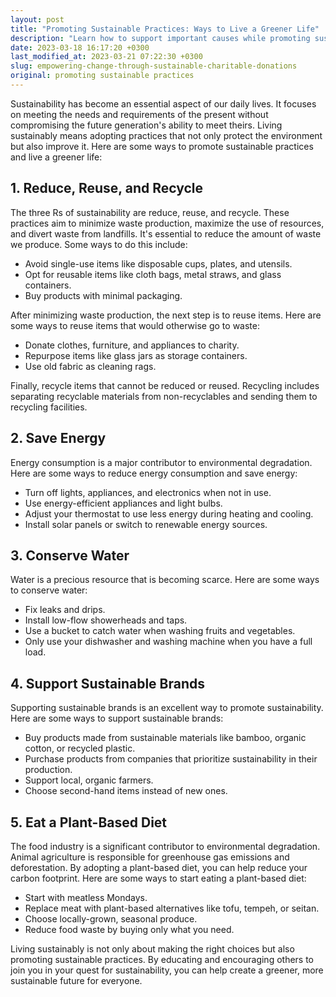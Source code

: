 ```yaml
---
layout: post
title: "Promoting Sustainable Practices: Ways to Live a Greener Life"
description: "Learn how to support important causes while promoting sustainability with our guide to eco-friendly charity and donation practices. Make a positive impact on the world while minimizing your environmental footprint."
date: 2023-03-18 16:17:20 +0300
last_modified_at: 2023-03-21 07:22:30 +0300
slug: empowering-change-through-sustainable-charitable-donations
original: promoting sustainable practices
---
```

Sustainability has become an essential aspect of our daily lives. It focuses on meeting the needs and requirements of the present without compromising the future generation's ability to meet theirs. Living sustainably means adopting practices that not only protect the environment but also improve it. Here are some ways to promote sustainable practices and live a greener life:

## 1\. Reduce\, Reuse\, and Recycle

The three Rs of sustainability are reduce, reuse, and recycle. These practices aim to minimize waste production, maximize the use of resources, and divert waste from landfills. It's essential to reduce the amount of waste we produce. Some ways to do this include:

* Avoid single-use items like disposable cups, plates, and utensils.
* Opt for reusable items like cloth bags, metal straws, and glass containers.
* Buy products with minimal packaging.

After minimizing waste production, the next step is to reuse items. Here are some ways to reuse items that would otherwise go to waste:

* Donate clothes, furniture, and appliances to charity.
* Repurpose items like glass jars as storage containers.
* Use old fabric as cleaning rags.

Finally, recycle items that cannot be reduced or reused. Recycling includes separating recyclable materials from non-recyclables and sending them to recycling facilities.

## 2\. Save Energy

Energy consumption is a major contributor to environmental degradation. Here are some ways to reduce energy consumption and save energy:

* Turn off lights, appliances, and electronics when not in use.
* Use energy-efficient appliances and light bulbs.
* Adjust your thermostat to use less energy during heating and cooling.
* Install solar panels or switch to renewable energy sources.

## 3\. Conserve Water

Water is a precious resource that is becoming scarce. Here are some ways to conserve water:

* Fix leaks and drips.
* Install low-flow showerheads and taps.
* Use a bucket to catch water when washing fruits and vegetables.
* Only use your dishwasher and washing machine when you have a full load.

## 4\. Support Sustainable Brands

Supporting sustainable brands is an excellent way to promote sustainability. Here are some ways to support sustainable brands:

* Buy products made from sustainable materials like bamboo, organic cotton, or recycled plastic.
* Purchase products from companies that prioritize sustainability in their production.
* Support local, organic farmers.
* Choose second-hand items instead of new ones.

## 5\. Eat a Plant\-Based Diet

The food industry is a significant contributor to environmental degradation. Animal agriculture is responsible for greenhouse gas emissions and deforestation. By adopting a plant-based diet, you can help reduce your carbon footprint. Here are some ways to start eating a plant-based diet:

* Start with meatless Mondays.
* Replace meat with plant-based alternatives like tofu, tempeh, or seitan.
* Choose locally-grown, seasonal produce.
* Reduce food waste by buying only what you need.

Living sustainably is not only about making the right choices but also promoting sustainable practices. By educating and encouraging others to join you in your quest for sustainability, you can help create a greener, more sustainable future for everyone.